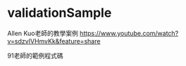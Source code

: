 # validationSample
Allen Kuo老師的教學案例
https://www.youtube.com/watch?v=sdzvIVHmvKk&feature=share

91老師的範例程式碼

